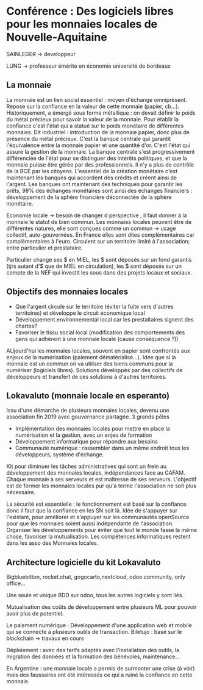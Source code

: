 # Conférence : Des logiciels libres pour les monnaies locales de Nouvelle-Aquitaine

SAINLEGER -> developpeur

LUNG -> professeur émérite en économie université de bordeaux

## La monnaie

La monnaie est un lien social essentiel : moyen d'échange omniprésent. Repose sur la confiance en la valeur de cette monnaie (papier, cb...). Historiquement, a émergé sous forme métallique : on devait définir le poids du métal précieux pour savoir la valeur de la monnaie. Pour établir la confiance c'est l'état qui a statué sur le poids monétaire de différentes monnaies. Dit industriel : introduction de la monnaie papier, donc plus de présence du métal précieux. C'est la banque centrale qui garantit l'équivalence entre la monnaie papier et une quantité d'or. C'est l'état qui assure la gestion de la monnaie. La banque centrale s'est progressivement différenciée de l'état pour se distinguer des intérêts politiques, et que la monnaie puisse être gérée par des professionnels. Il n'y a plus de contrôle de la BCE par les citoyens. L'essentiel de la création monétaire c'est maintenant les banques qui accordent des crédits et créent ainsi de l'argent. Les banques ont maintenant des techniques pour garantir les prêts, 98% des échanges monétaires sont ainsi des échanges financiers : développement de la sphère financière déconnectée de la sphère monétaire. 

Economie locale -> besoin de changer d perspective , il faut donner à la monnaie le statut de bien commun. Les monnaies locales peuvent être de différentes natures, elle sont conçues comme un commun -> usage collectif, auto-gouvernées. En France elles sont dites complémentaires car complémentaires à l'euro. Circulent sur un territoire limité à l'association; entre particulier et prestataire. 

Particulier change ses $ en MIEL, les $ sont déposés sur un fond garantis (tjrs autant d'$ que de MIEL en circulation), les $ sont déposés sur un compte de la NEF qui investit les sous dans des projets locaux et sociaux. 

## Objectifs des monnaies locales 

* Que l'argent circule sur le territoire (éviter la fuite vers d'autres territoires) et développe le circuit économique local
* Développement environnemental local car les prestaitaires  signent des chartes?
* Favoriser le tissu social local (modification des comportements des gens qui adhèrent à une monnaie locale (cause conséquence ?))

AUjourd'hui les monnaies locales, souvent en papier sont confrontés aux enjeux de la numérisation (paiement dématérialisé...). Idée que si la monnaie est un commun on va utiliser des biens communs pour la numériser (logiciels libres). Solutions développés par des collectifs de développeurs et transfert de ces solutions à d'autres territoires. 

## Lokavaluto (monnaie locale en esperanto)

Issu d'une démarche de plusieurs monnaies locales, devenu une association fin 2019 avec gouvernance partagée. 3 grands pôles

* Implémentation des monnaies locales pour mettre en place la numérisation et la gestion, avec un enjeu de formation
* Développement informatique pour répondre aux besoins
* Communauté numérique : rassembler dans un même endroit tous les développeurs, système d'échange. 

Kit pour diminuer les tâches administratives qui sont un frein au développement des monnaies locales, indépendances face au GAFAM. Chaque monnaie a ses serveurs et est maîtresse de ses serveurs. L'objectif est de former les monnaies locales pur qu'a terme l'association ne soit plus nécessaire. 

La sécurité est essentielle : le fonctionnement est basé sur la confiance donc il faut que la confiance en les SN soit là. Idée de s'appuyer sur l'existant, pour améliorer et s'appuyer sur les communautés openSource pour que les monnaies soient aussi indépendante de l'association. Organiser les développements pour éviter que tout le monde fasse la même chose, favoriser la mutualisation. Les compétences informatiques restent dans les asso des Monnaies locales. 

## Architecture logicielle du kit Lokavaluto

Bigbluebitton, rocket.chat, gogocarto,nextcloud, odoo community, only office...

Une seule et unique BDD sur odoo, tous les autres logiciels y sont liés. 

Mutualisation des coûts de développement entre plusieurs ML pour pouvoir avoir plus de potentiel. 

Le paiement numérique : Développement d'une application web et mobile qui se connecte à plusieurs outils de transaction. Biletujo : basé sur le blockchain -> travaux en cours

Déploiement : avec des tarifs adaptés avec l'installation des outils, la migration des données et la formation des bénévoles, maintenance...





En Argentine : une monnaie locale a permis de surmonter une crise (à voir) mais des faussaires ont été intéressés ce qui a ruiné la confiance en cette monnaie. 









